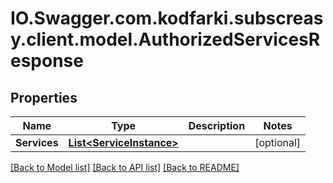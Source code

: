 # IO.Swagger.com.kodfarki.subscreasy.client.model.AuthorizedServicesResponse
## Properties

Name | Type | Description | Notes
------------ | ------------- | ------------- | -------------
**Services** | [**List&lt;ServiceInstance&gt;**](ServiceInstance.md) |  | [optional] 

[[Back to Model list]](../README.md#documentation-for-models) [[Back to API list]](../README.md#documentation-for-api-endpoints) [[Back to README]](../README.md)


